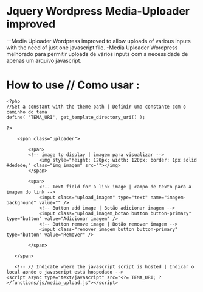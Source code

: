 # Jquery Wordpress Media-Uploader improved

--Media Uploader Wordpress improved to allow uploads of various inputs with the need of just one javascript file.
-Media Uploader Wordpress melhorado para permitir uploads de vários inputs com a necessidade de apenas um arquivo javascript.


# How to use // Como usar :
```
<?php
//Set a constant with the theme path | Definir uma constante com o caminho do tema
define( 'TEMA_URI', get_template_directory_uri() );

?>

	<span class="uploader">
   
   		<span>
		<!-- image to display | imagem para visualizar -->
			<img style="height: 120px; width: 120px; border: 1px solid #dedede;" class="img_imagem" src=""></img>
		</span>

		<span>
			<!-- Text field for a link image | campo de texto para a imagem do link -->
			<input class="upload_imagem" type="text" name="imagem-background" value="" />
			<!-- Button add image | Botão adicionar imagem -->
			<input class="upload_imagem_botao button button-primary" type="button" value="Adicionar imagem" />
			<!-- Button remove image | Botão remover imagem -->
			<input class="remover_imagem button button-primary" type="button" value="Remover" />
			
		</span>
	   
   </span>
   
   <!-- // Indicate where the javascript script is hosted | Indicar o local aonde o javascript está hospedado -->
<script async type="text/javascript" src="<?= TEMA_URI; ?>/functions/js/media_upload.js"></script>
```
